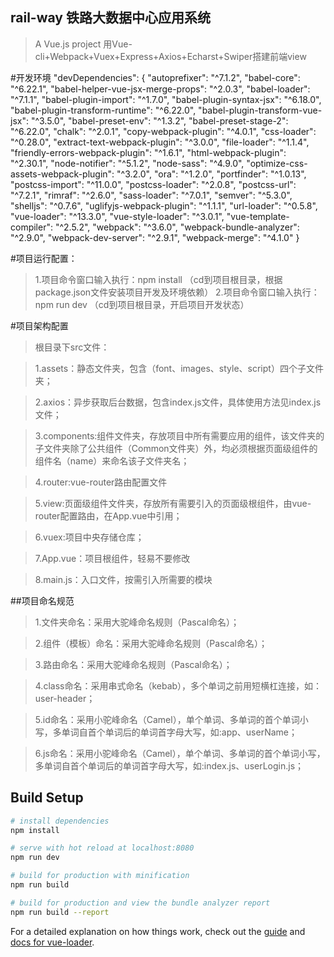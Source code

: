 ## rail-way 铁路大数据中心应用系统

> A Vue.js project
>用Vue-cli+Webpack+Vuex+Express+Axios+Echarst+Swiper搭建前端view


#开发环境
"devDependencies": {
    "autoprefixer": "^7.1.2",
    "babel-core": "^6.22.1",
    "babel-helper-vue-jsx-merge-props": "^2.0.3",
    "babel-loader": "^7.1.1",
    "babel-plugin-import": "^1.7.0",
    "babel-plugin-syntax-jsx": "^6.18.0",
    "babel-plugin-transform-runtime": "^6.22.0",
    "babel-plugin-transform-vue-jsx": "^3.5.0",
    "babel-preset-env": "^1.3.2",
    "babel-preset-stage-2": "^6.22.0",
    "chalk": "^2.0.1",
    "copy-webpack-plugin": "^4.0.1",
    "css-loader": "^0.28.0",
    "extract-text-webpack-plugin": "^3.0.0",
    "file-loader": "^1.1.4",
    "friendly-errors-webpack-plugin": "^1.6.1",
    "html-webpack-plugin": "^2.30.1",
    "node-notifier": "^5.1.2",
    "node-sass": "^4.9.0",
    "optimize-css-assets-webpack-plugin": "^3.2.0",
    "ora": "^1.2.0",
    "portfinder": "^1.0.13",
    "postcss-import": "^11.0.0",
    "postcss-loader": "^2.0.8",
    "postcss-url": "^7.2.1",
    "rimraf": "^2.6.0",
    "sass-loader": "^7.0.1",
    "semver": "^5.3.0",
    "shelljs": "^0.7.6",
    "uglifyjs-webpack-plugin": "^1.1.1",
    "url-loader": "^0.5.8",
    "vue-loader": "^13.3.0",
    "vue-style-loader": "^3.0.1",
    "vue-template-compiler": "^2.5.2",
    "webpack": "^3.6.0",
    "webpack-bundle-analyzer": "^2.9.0",
    "webpack-dev-server": "^2.9.1",
    "webpack-merge": "^4.1.0"
  }

#项目运行配置：

>1.项目命令窗口输入执行：npm install （cd到项目根目录，根据package.json文件安装项目开发及环境依赖）
>2.项目命令窗口输入执行：npm run dev （cd到项目根目录，开启项目开发状态）

#项目架构配置

>根目录下src文件：

>1.assets：静态文件夹，包含（font、images、style、script）四个子文件夹；

>2.axios：异步获取后台数据，包含index.js文件，具体使用方法见index.js文件；

>3.components:组件文件夹，存放项目中所有需要应用的组件，该文件夹的子文件夹除了公共组件（Common文件夹）外，均必须根据页面级组件的组件名（name）来命名该子文件夹名；

>4.router:vue-router路由配置文件

>5.view:页面级组件文件夹，存放所有需要引入的页面级根组件，由vue-router配置路由，在App.vue中引用；

>6.vuex:项目中央存储仓库；

>7.App.vue：项目根组件，轻易不要修改

>8.main.js：入口文件，按需引入所需要的模块

##项目命名规范

>1.文件夹命名：采用大驼峰命名规则（Pascal命名）；

>2.组件（模板）命名：采用大驼峰命名规则（Pascal命名）；

>3.路由命名：采用大驼峰命名规则（Pascal命名）；

>4.class命名：采用串式命名（kebab），多个单词之前用短横杠连接，如：user-header；

>5.id命名：采用小驼峰命名（Camel），单个单词、多单词的首个单词小写，多单词自首个单词后的单词首字母大写，如:app、userName；

>6.js命名：采用小驼峰命名（Camel），单个单词、多单词的首个单词小写，多单词自首个单词后的单词首字母大写，如:index.js、userLogin.js；

## Build Setup

``` bash
# install dependencies
npm install

# serve with hot reload at localhost:8080
npm run dev

# build for production with minification
npm run build

# build for production and view the bundle analyzer report
npm run build --report
```

For a detailed explanation on how things work, check out the [guide](http://vuejs-templates.github.io/webpack/) and [docs for vue-loader](http://vuejs.github.io/vue-loader).
